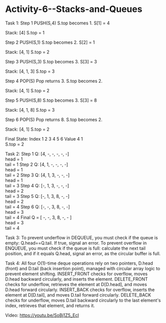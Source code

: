 # Activity-6--Stacks-and-Queues

Task 1: 
Step 1 
PUSH(S,4)
S.top becomes 1.
S[1] = 4

Stack: [4]
S.top = 1

Step 2 
PUSH(S,1)
S.top becomes 2.
S[2] = 1

Stack: [4, 1]
S.top = 2

Step 3 
PUSH(S,3)
S.top becomes 3.
S[3] = 3

Stack: [4, 1, 3]
S.top = 3

Step 4
POP(S)
Pop returns 3.
S.top becomes 2.

Stack: [4, 1]
S.top = 2

Step 5 
PUSH(S,8)
S.top becomes 3.
S[3] = 8

Stack: [4, 1, 8]
S.top = 3

Step 6
POP(S)
Pop returns 8.
S.top becomes 2.

Stack: [4, 1]
S.top = 2

Final State:
Index	1	2	3	4	5	6
Value	4	1				
S.top = 2

Task 2:
Step 1
Q: [4, -, -, -, -, -]  
head = 1  
tail = 1
Step 2
Q: [4, 1, -, -, -, -]  
head = 1  
tail = 2
Step 3
Q: [4, 1, 3, -, -, -]  
head = 1  
tail = 3
Step 4
Q: [-, 1, 3, -, -, -]  
head = 2  
tail = 3
Step 5
Q: [-, 1, 3, 8, -, -]  
head = 2  
tail = 4
Step 6
Q: [-, -, 3, 8, -, -]  
head = 3  
tail = 4
Final
Q = [ -, -, 3, 8, -, - ]  
head = 3  
tail = 4

Task 3: To prevent underflow in DEQUEUE, you must check if the queue is empty: Q.head==Q.tail. If true, signal an error. To prevent overflow in ENQUEUE, you must check if the queue is full: calculate the next tail position, and if it equals Q.head, signal an error, as the circular buffer is full.

Task 4: All four O(1)-time deque operations rely on two pointers, D.head (front) and D.tail (back insertion point), managed with circular array logic to prevent element shifting. INSERT_FRONT checks for overflow, moves D.head backward circularly, and inserts the element. DELETE_FRONT checks for underflow, retrieves the element at D[D.head], and moves D.head forward circularly. INSERT_BACK checks for overflow, inserts the element at D[D.tail], and moves D.tail forward circularly. DELETE_BACK checks for underflow, moves D.tail backward circularly to the last element's index, retrieves that element, and returns it.

Video: https://youtu.be/SoBj1Z5_EcI
